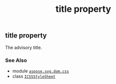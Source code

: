 ﻿---
title: title property
second_title: Aspose.SVG for Python via .NET API References
description: 
type: docs
weight: 120
url: /python-net/aspose.svg.dom.css/icssstylesheet/title/
is_root: false
---

## title property


The advisory title.

### See Also
* module [`aspose.svg.dom.css`](../../)
* class [`ICSSStyleSheet`](/svg/python-net/aspose.svg.dom.css/icssstylesheet)
